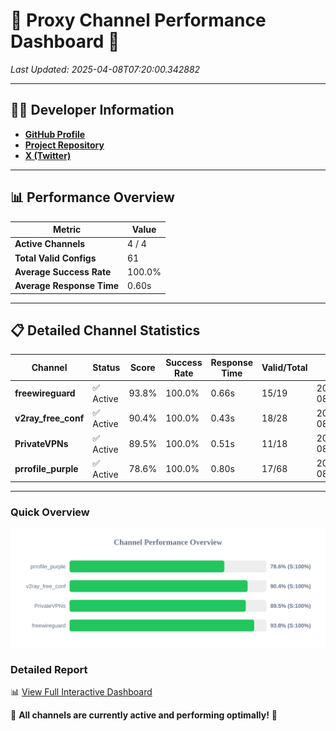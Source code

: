 # 🌟 Proxy Channel Performance Dashboard 🌟

_Last Updated: 2025-04-08T07:20:00.342882_

---

## 👩‍💻 Developer Information

- **[GitHub Profile](https://github.com/4n0nymou3)**  
- **[Project Repository](https://github.com/4n0nymou3/multi-proxy-config-fetcher)**  
- **[X (Twitter)](https://x.com/4n0nymou3)**  

---

## 📊 Performance Overview

| Metric                | Value       |
|-----------------------|-------------|
| **Active Channels**   | 4 / 4       |
| **Total Valid Configs** | 61          |
| **Average Success Rate** | 100.0%      |
| **Average Response Time** | 0.60s       |

---

## 📋 Detailed Channel Statistics

| Channel          | Status     | Score  | Success Rate | Response Time | Valid/Total | Last Success               |
|------------------|------------|--------|--------------|---------------|-------------|----------------------------|
| **freewireguard**  | ✅ Active  | 93.8%  | 100.0% | 0.66s         | 15/19       | 2025-04-08T07:20:00.341153 |
| **v2ray_free_conf**  | ✅ Active  | 90.4%  | 100.0% | 0.43s         | 18/28       | 2025-04-08T07:19:59.114973 |
| **PrivateVPNs**  | ✅ Active  | 89.5%  | 100.0% | 0.51s         | 11/18       | 2025-04-08T07:19:59.658538 |
| **prrofile_purple**  | ✅ Active  | 78.6%  | 100.0% | 0.80s         | 17/68       | 2025-04-08T07:19:58.653984 |

---

### Quick Overview
<div align="center">
  <a href="https://raw.githubusercontent.com/nullluser/NullRepo/refs/heads/main/assets/channel_stats_chart.svg">
    <img src="https://raw.githubusercontent.com/nullluser/NullRepo/refs/heads/main/assets/channel_stats_chart.svg" alt="Source Performance Statistics" width="800">
  </a>
</div>

### Detailed Report
📊 [View Full Interactive Dashboard](https://htmlpreview.github.io/?https://github.com/nullluser/NullRepo/blob/main/assets/performance_report.html)

🎉 **All channels are currently active and performing optimally!** 🎉
